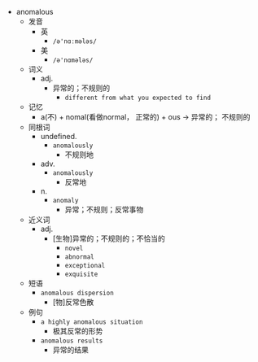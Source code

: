 - anomalous
  - 发音
    - 英
      - `/ə'nɑːmələs/`
    - 美
      - `/ə'nɑmələs/`
  - 词义
    - adj.
      - 异常的；不规则的
        - `different from what you expected to find`
  - 记忆
    - a(不) + nomal(看做normal， 正常的) + ous → 异常的； 不规则的
  - 同根词
    - undefined.
      - `anomalously`
        - 不规则地
    - adv.
      - `anomalously`
        - 反常地
    - n.
      - `anomaly`
        - 异常；不规则；反常事物
  - 近义词
    - adj.
      - [生物]异常的；不规则的；不恰当的
        - `novel`
        - `abnormal`
        - `exceptional`
        - `exquisite`
  - 短语
    - `anomalous dispersion`
      - [物]反常色散 
  - 例句
    - `a highly anomalous situation`
      - 极其反常的形势
    - `anomalous results`
      - 异常的结果

